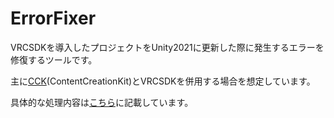 # ErrorFixer

VRCSDKを導入したプロジェクトをUnity2021に更新した際に発生するエラーを修復するツールです。

主に[CCK](https://developers.abinteractive.net/cck/)(ContentCreationKit)とVRCSDKを併用する場合を想定しています。

具体的な処理内容は[こちら](https://note.com/taipui/n/n16f63f6e0f2e)に記載しています。